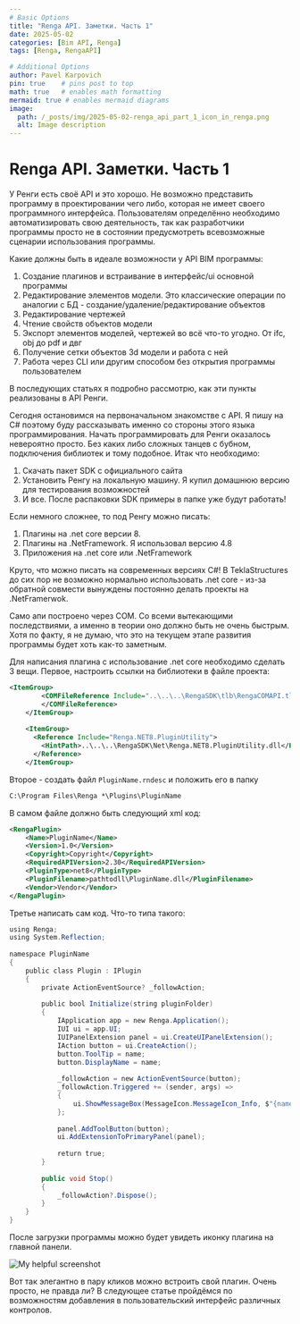 ```yaml
---
# Basic Options
title: "Renga API. Заметки. Часть 1"
date: 2025-05-02
categories: [Bim API, Renga]
tags: [Renga, RengaAPI]

# Additional Options
author: Pavel Karpovich 
pin: true    # pins post to top
math: true   # enables math formatting
mermaid: true # enables mermaid diagrams
image:
  path: /_posts/img/2025-05-02-renga_api_part_1_icon_in_renga.png
  alt: Image description
---
```


# Renga API. Заметки. Часть 1

У Ренги есть своё API и это хорошо. Не возможно представить программу в проектировании чего либо, которая не имеет своего программного интерфейса. Пользователям определённо необходимо автоматизировать свою деятельность, так как разработчики программы просто не в состоянии предусмотреть всевозможные сценарии использования программы.

Какие должны быть в идеале возможности у API BIM программы:
1. Создание плагинов и встраивание в интерфейс/ui основной программы
2. Редактирование элементов модели. Это классические операции по аналогии с БД - создание/удаление/редактирование объектов
3. Редактирование чертежей
4. Чтение свойств объектов модели
5. Экспорт элементов моделей, чертежей во всё что-то угодно. От ifc, obj до pdf и двг
6. Получение сетки объектов 3d модели и работа с ней
7. Работа через CLI или другим способом без открытия программы пользователем

В последующих статьях я подробно рассмотрю, как эти пункты реализованы в API Ренги.

Сегодня остановимся на первоначальном знакомстве с API. Я пишу на C# поэтому буду рассказывать именно со стороны этого языка программирования. Начать программировать для Ренги оказалось невероятно просто. Без каких либо сложных танцев с бубном, подключения библиотек и тому подобное. Итак что необходимо:
1. Скачать пакет SDK с официального сайта
2. Установить Ренгу на локальную машину. Я купил домашнюю версию для тестирования возможностей
3. И все. После распаковки SDK примеры в папке уже будут работать!

Если немного сложнее, то под Ренгу можно писать:
1. Плагины на .net core версии 8.
2. Плагины на .NetFramework. Я использовал версию 4.8
3. Приложения на .net core или .NetFramework

Круто, что можно писать на современных версиях C#! В TeklaStructures до сих пор не возможно нормально использовать .net core - из-за обратной совмести вынуждены постоянно делать проекты на .NetFramerwok. 

Само апи построено через COM. Со всеми вытекающими последствиями, а именно в теории оно должно быть не очень быстрым. Хотя по факту, я не думаю, что это на текущем этапе развития программы будет хоть как-то заметным.

Для написания плагина с использование .net core необходимо сделать 3 вещи. Первое, настроить ссылки на библиотеки в файле проекта:

```xml
<ItemGroup>
		<COMFileReference Include="..\..\..\RengaSDK\tlb\RengaCOMAPI.tlb">
		</COMFileReference>
	</ItemGroup>
 
	<ItemGroup>
	  <Reference Include="Renga.NET8.PluginUtility">
	    <HintPath>..\..\..\RengaSDK\Net\Renga.NET8.PluginUtility.dll</HintPath>
	  </Reference>
	</ItemGroup>
```

Второе - создать файл ``PluginName.rndesc`` и положить его в папку 

```cmd
C:\Program Files\Renga *\Plugins\PluginName
```

В самом файле должно быть следующий xml код:

```xml
<RengaPlugin>
	<Name>PluginName</Name>
	<Version>1.0</Version>
	<Copyright>Copyright</Copyright>
	<RequiredAPIVersion>2.30</RequiredAPIVersion>
	<PluginType>net8</PluginType>
	<PluginFilename>pathtodll\PluginName.dll</PluginFilename> 
	<Vendor>Vendor</Vendor>
</RengaPlugin>
```

Третье написать сам код. Что-то типа такого:

```c#
using Renga;
using System.Reflection;
 
namespace PluginName
{
	public class Plugin : IPlugin
	{
		private ActionEventSource? _followAction;
 
		public bool Initialize(string pluginFolder)
		{
			IApplication app = new Renga.Application();
			IUI ui = app.UI;
			IUIPanelExtension panel = ui.CreateUIPanelExtension();
			IAction button = ui.CreateAction();
			button.ToolTip = name;
			button.DisplayName = name;
 
			_followAction = new ActionEventSource(button);
			_followAction.Triggered += (sender, args) =>
			{
				ui.ShowMessageBox(MessageIcon.MessageIcon_Info, $"{name} plugin", "Hello world!");
			};
  
			panel.AddToolButton(button);
			ui.AddExtensionToPrimaryPanel(panel);
 
			return true;
		}
 
		public void Stop()
		{
			_followAction?.Dispose();
		}
 	}
}
```

После загрузки программы можно будет увидеть иконку плагина на главной панели.

![My helpful screenshot](https://karpovichpv.github.io/assests/img/2025-05-02-renga_api_part_1_icon_in_renga.png)

Вот так элегантно в пару кликов можно встроить свой плагин. Очень просто, не правда ли?
В следующее статье пройдёмся по возможностям добавления в пользовательский интерфейс различных контролов.
